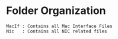 # Folder Organization

```
MacIf : Contains all Mac Interface Files
Nic   : Contains all NIC related files
```



